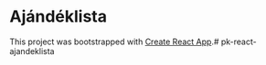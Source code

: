 # Ajándéklista

This project was bootstrapped with [Create React App](https://github.com/facebook/create-react-app).#   p k - r e a c t - a j a n d e k l i s t a  
 
